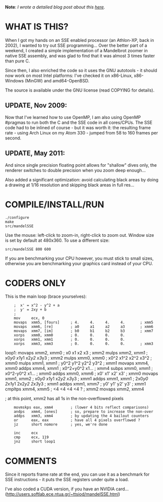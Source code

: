 **Note**: *I wrote a detailed blog post about this [here](https://www.thanassis.space/mandelSSE.html).*

WHAT IS THIS?
=============

When I got my hands on an SSE enabled processor (an Athlon-XP, back in 2002), 
I wanted to try out SSE programming... Over the better part of a weekend,
I created a simple implementation of a Mandelbrot zoomer in native SSE 
assembly, and was glad to find that it was almost 3 times faster than pure C.

Since then, I also enriched the code so it uses the GNU autotools - it 
should now work on most Intel platforms: I've checked it on x86-Linux, 
x86-Windows (MinGW) and amd64-OpenBSD.

The source is available under the GNU license (read COPYING for details).

UPDATE, Nov 2009:
-----------------

Now that I've learned how to use OpenMP, I am also using OpenMP #pragmas to run 
both the C and the SSE code in all cores/CPUs. The SSE code had to be inlined
of course - but it was worth it: the resulting frame rate - using Arch Linux 
on my Atom 330 - jumped from 58 to 160 frames per second.

UPDATE, May 2011:
-----------------

And since single precision floating point allows for "shallow" dives only,
the renderer switches to double precision when you zoom deep enough...

Also added a significant optimization: avoid calculating black areas by
doing a drawing at 1/16 resolution and skipping black areas in full res...

COMPILE/INSTALL/RUN
===================

    ./configure
    make
    src/mandelSSE 
    
Use the mouse: left-click to zoom-in, right-click to zoom out.
Window size is set by default at 480x360. To use a different size:

    src/mandelSSE 800 600

If you are benchmarking your CPU however, you must stick to small sizes,
otherwise you are benchmarking your graphics card instead of your CPU.

CODERS ONLY
===========

This is the main loop (brace yourselves):

        ;  x' = x^2 - y^2 + a
        ;  y' = 2xy + b
        ;
        mov     ecx, 0
        movaps  xmm5, [fours]     ; 4.     4.     4.     4.       ; xmm5
        movaps  xmm6, [re]        ; a0     a1     a2     a3       ; xmm6
        movaps  xmm7, [im]        ; b0     b1     b2     b3       ; xmm7
        xorps   xmm0, xmm0        ; 0.     0.     0.     0.
        xorps   xmm1, xmm1        ; 0.     0.     0.     0.
        xorps   xmm3, xmm3        ; 0.     0.     0.     0.       ; xmm3
loop1:
        movaps  xmm2, xmm0        ; x0     x1     x2     x3       ; xmm2
        mulps   xmm2, xmm1        ; x0*y0  x1*y1  x2*y2  x3*y3    ; xmm2
        mulps   xmm0, xmm0        ; x0^2   x1^2   x2^2   x3^2     ; xmm0
        mulps   xmm1, xmm1        ; y0^2   y1^2   y2^2   y3^2     ; xmm1
        movaps  xmm4, xmm0
        addps   xmm4, xmm1        ; x0^2+y0^2  x1...              ; xmm4
        subps   xmm0, xmm1        ; x0^2-y0^2  x1...              ; xmm0
        addps   xmm0, xmm6        ; x0'    x1'    x2'    x3'      ; xmm0
        movaps  xmm1, xmm2        ; x0*y0  x1*y1  x2*y2  x3*y3    ; xmm1
        addps   xmm1, xmm1        ; 2x0*y0 2x1*y1 2x2*y2 2x3*y3   ; xmm1
        addps   xmm1, xmm7        ; y0'    y1'    y2'    y3'      ; xmm1
        cmpltps xmm4, xmm5        ; <4     <4     <4     <4 ?     ; xmm2
        movaps  xmm2, xmm4

; at this point, xmm2 has all 1s in the non-overflowed pixels

        movmskps eax, xmm4        ; (lower 4 bits reflect comparisons)
        andps   xmm4, [ones]      ; so, prepare to increase the non-over
        addps   xmm3, xmm4        ; by updating the 4 bailout counters
        or      eax, eax          ; have all 4 pixels overflowed ?
        jz      short nomore      ; yes, we're done

        inc     ecx
        cmp     ecx, 119
        jnz     short loop1
  
COMMENTS
========
Since it reports frame rate at the end, you can use it as a benchmark 
for SSE instructions - it puts the SSE registers under quite a load. 

I've also coded a CUDA version, if you have an NVIDIA card...
(http://users.softlab.ece.ntua.gr/~ttsiod/mandelSSE.html)
